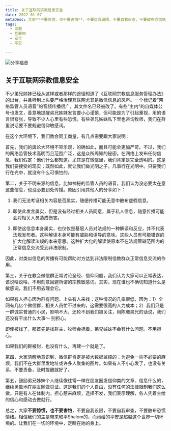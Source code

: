 ```yaml
---
title: 关于互联网宗教信息安全
date: 2022-01-07
metaDesc: 大家**不要惊慌，也不要害怕**，不要自我设限，不要自我审查，不要散布恐慌情绪。相信我们的主是带来和平Shalom的，而祂给的平安是超越这个世界一切环境的。
tags:
  - 宗教
  - 互联网
  - 安全
  - 平安

---
```


![分享福音](https://i.ibb.co/KwTV3Wn/127981.webp)


## 关于互联网宗教信息安全

不少弟兄姊妹已经从这样或者那样的途径知道了《互联网宗教信息服务管理办法》的出台，并且听到上头要严格治理互联网尤其是微信信息的风声。一个标记着“网络监管人员语音”的音频传播很广，其文件名已经被改了。有些“主内”的自媒体公号也发文，善意地提醒弟兄姊妹发言要小心谨慎，但可能是为了引起重视，用的语言很夸张，导致不少人心里有些恐慌。有些弟兄姊妹私下里也咨询牧师，我们在群里说话要不要规避信仰敏感词。

在这个大环境下，我们教会同工商量，有几点需要跟大家说明：

首先，我们的舆论大环境不容乐观，的确如此，而且可能会更加严苛。不过，我们的网络监管技术高明而且范围广泛，这是众所周知的秘密。在网络上发布任何信息，我们假定：他们什么都知道。尤其是在微信里，我们肯定是完全透明的。这是我们要接受的现实；既然如此，就让我们做光明之子，凡事行在光明中。只要我们行在光中，就没有什么可惧怕的。


第二，关于不明来源的信息，比如神秘的监管人员的语音，我们认为没必要太在意这些信息，也没必要到处传播。原因引用其他人的分享如下：

1. 我们无法考证相关内容是否属实，随便传播可能无意中散布虚假信息。

2. 即使此发言属实，但是没有经过相关人员同意，属于私人信息，随意传播可能会对相关人员造成伤害。

3. 即使这信息本身属实，也仅仅是基层人员对法规的一种解读和反应，并不代表法规发布者。这种解读本身可能有威胁和诱导的意味。这些人员有可能错误的扩大化解读法规的本来意思。这种扩大化的解读使原本不在法规管辖范围内的正常信息交流受到非法限制。

因此，对类似信息的传播有可能帮助对方达到非法限制信教群众正常信息交流的作用。

第三，关于在教会微信群正常讨论圣经、信仰问题，我们认为大家可以正常表达，该说啥说啥，不用刻意回避所谓的宗教敏感词。其实，现在谁也不确切知道什么是敏感词，我们不用去理会它。

如果有人担心因为群有问题，上头有人来找；这种情况的几率很低，因为：1）全网有几亿个微信群，相关人员忙不过来的，这需要很高的人力成本；2）我们只是一群诚实普通的小民，影响不大，还轮不到我们被关注，用陈曦弟兄的话说，我们还没有干出什么大事～ 别担心。


即使被找了，那首先是找群主，牧师会担着，弟兄姊妹不会有什么问题。不用担心。

如果我们的群被封，也没有什么，再建一个就是了。




第四，大家清醒地意识到，微信群肯定是被大数据监控的；为避免一些不必要的麻烦，我们不在大群里发地址或许多人聚集的图片。如果有人不小心发了，也没有关系，不要责备，及时提醒就好了。


第五，鼓励弟兄姊妹个人继续像往常一样在朋友圈发信仰类的文章、信息什么的，继续勇敢地在朋友圈做见证。这是我们的个人自由，没有任何的法律限制我们这么做。只是有人在体制内，担心惹来麻烦，选择不发，我们表示理解，各人凭着主给的信心和感动去做就行。




总之，大家**不要惊慌，也不要害怕**，不要自我设限，不要自我审查，不要散布恐慌情绪。相信我们的主是带来和平Shalom的，而祂给的平安是超越这个世界一切环境的。让我们在一切的环境中，定睛在祂的身上。
